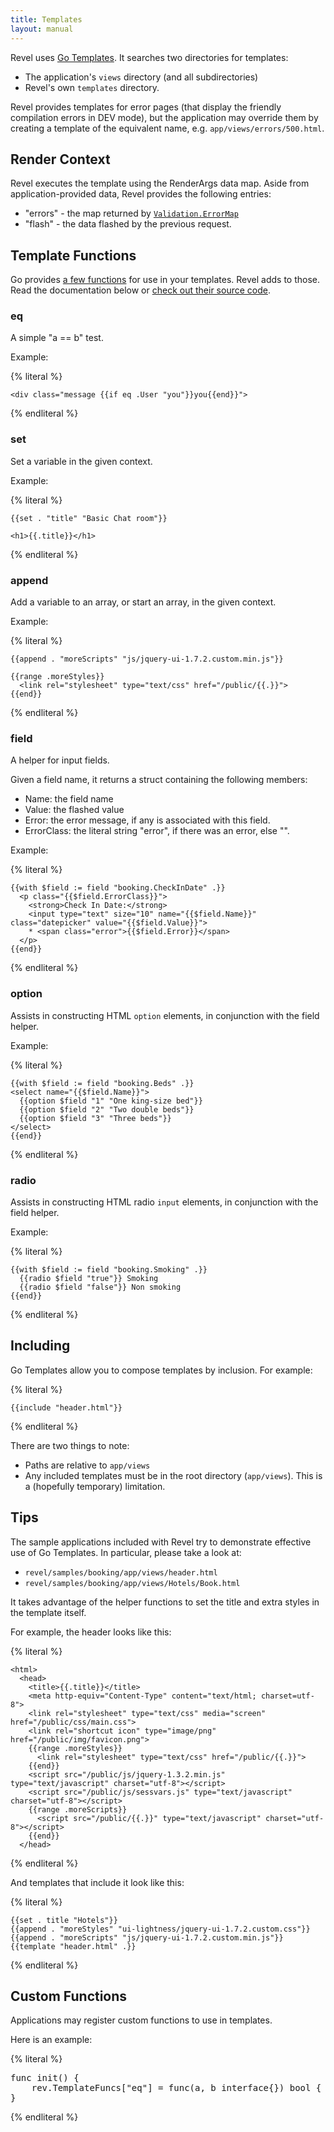 ```yaml
---
title: Templates
layout: manual
---
```


Revel uses [Go Templates](http://www.golang.org/pkg/text/template/).  It
searches two directories for templates:
* The application's `views` directory (and all subdirectories)
* Revel's own `templates` directory.

Revel provides templates for error pages (that display the friendly compilation
errors in DEV mode), but the application may override them by creating a
template of the equivalent name, e.g. `app/views/errors/500.html`.

## Render Context

Revel executes the template using the RenderArgs data map.  Aside from
application-provided data, Revel provides the following entries:

* "errors" - the map returned by
  [`Validation.ErrorMap`](../docs/godoc/validation.html#Validation.ErrorMap)
* "flash" - the data flashed by the previous request.

## Template Functions

Go provides
[a few functions](http://www.golang.org/pkg/text/template/#Functions) for use in
your templates.  Revel adds to those.  Read the documentation below or
[check out their source code](../docs/godoc/template.html#variables).

### eq

A simple "a == b" test.

Example:

{% literal %}

	<div class="message {{if eq .User "you"}}you{{end}}">

{% endliteral %}

### set

Set a variable in the given context.

Example:

{% literal %}

	{{set . "title" "Basic Chat room"}}

	<h1>{{.title}}</h1>

{% endliteral %}

### append

Add a variable to an array, or start an array, in the given context.

Example:

{% literal %}

	{{append . "moreScripts" "js/jquery-ui-1.7.2.custom.min.js"}}

    {{range .moreStyles}}
      <link rel="stylesheet" type="text/css" href="/public/{{.}}">
    {{end}}

{% endliteral %}

### field

A helper for input fields.

Given a field name, it returns a struct containing the following members:
* Name: the field name
* Value: the flashed value
* Error: the error message, if any is associated with this field.
* ErrorClass: the literal string "error", if there was an error, else "".

Example:

{% literal %}

	{{with $field := field "booking.CheckInDate" .}}
	  <p class="{{$field.ErrorClass}}">
	    <strong>Check In Date:</strong>
	    <input type="text" size="10" name="{{$field.Name}}" class="datepicker" value="{{$field.Value}}">
	    * <span class="error">{{$field.Error}}</span>
	  </p>
	{{end}}

{% endliteral %}

### option

Assists in constructing HTML `option` elements, in conjunction with the field
helper.

Example:

{% literal %}

	{{with $field := field "booking.Beds" .}}
	<select name="{{$field.Name}}">
	  {{option $field "1" "One king-size bed"}}
	  {{option $field "2" "Two double beds"}}
	  {{option $field "3" "Three beds"}}
	</select>
	{{end}}

{% endliteral %}

### radio

Assists in constructing HTML radio `input` elements, in conjunction with the field
helper.

Example:

{% literal %}

	{{with $field := field "booking.Smoking" .}}
	  {{radio $field "true"}} Smoking
	  {{radio $field "false"}} Non smoking
	{{end}}

{% endliteral %}


## Including

Go Templates allow you to compose templates by inclusion.  For example:

{% literal %}

	{{include "header.html"}}

{% endliteral %}

There are two things to note:
* Paths are relative to `app/views`
* Any included templates must be in the root directory (`app/views`).  This is a
  (hopefully temporary) limitation.

## Tips

The sample applications included with Revel try to demonstrate effective use of
Go Templates.  In particular, please take a look at:
* `revel/samples/booking/app/views/header.html`
* `revel/samples/booking/app/views/Hotels/Book.html`

It takes advantage of the helper functions to set the title and extra styles in
the template itself.

For example, the header looks like this:

{% literal %}

	<html>
	  <head>
	    <title>{{.title}}</title>
	    <meta http-equiv="Content-Type" content="text/html; charset=utf-8">
	    <link rel="stylesheet" type="text/css" media="screen" href="/public/css/main.css">
	    <link rel="shortcut icon" type="image/png" href="/public/img/favicon.png">
	    {{range .moreStyles}}
	      <link rel="stylesheet" type="text/css" href="/public/{{.}}">
	    {{end}}
	    <script src="/public/js/jquery-1.3.2.min.js" type="text/javascript" charset="utf-8"></script>
	    <script src="/public/js/sessvars.js" type="text/javascript" charset="utf-8"></script>
	    {{range .moreScripts}}
	      <script src="/public/{{.}}" type="text/javascript" charset="utf-8"></script>
	    {{end}}
	  </head>

{% endliteral %}

And templates that include it look like this:

{% literal %}

	{{set . title "Hotels"}}
	{{append . "moreStyles" "ui-lightness/jquery-ui-1.7.2.custom.css"}}
	{{append . "moreScripts" "js/jquery-ui-1.7.2.custom.min.js"}}
	{{template "header.html" .}}

{% endliteral %}

## Custom Functions

Applications may register custom functions to use in templates.

Here is an example:

{% literal %}
<pre class="prettyprint lang-go">
func init() {
	rev.TemplateFuncs["eq"] = func(a, b interface{}) bool { return a == b }
}
</pre>
{% endliteral %}
